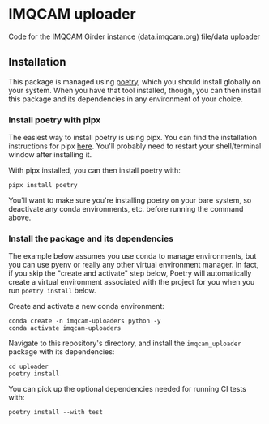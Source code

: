 # IMQCAM uploader
Code for the IMQCAM Girder instance (data.imqcam.org) file/data uploader

## Installation

This package is managed using [poetry](https://python-poetry.org/), which you should install globally on your system. When you have that tool installed, though, you can then install this package and its dependencies in any environment of your choice.

### Install poetry with pipx

The easiest way to install poetry is using pipx. You can find the installation instructions for pipx [here](https://pipx.pypa.io/stable/installation/). You'll probably need to restart your shell/terminal window after installing it.

With pipx installed, you can then install poetry with:

    pipx install poetry

You'll want to make sure you're installing poetry on your bare system, so deactivate any conda environments, etc. before running the command above.

### Install the package and its dependencies

The example below assumes you use conda to manage environments, but you can use pyenv or really any other virtual environment manager. In fact, if you skip the "create and activate" step below, Poetry will automatically create a virtual environment associated with the project for you when you run `poetry install` below.

Create and activate a new conda environment:

    conda create -n imqcam-uploaders python -y
    conda activate imqcam-uploaders

Navigate to this repository's directory, and install the `imqcam_uploader` package with its dependencies:

    cd uploader
    poetry install

You can pick up the optional dependencies needed for running CI tests with:

    poetry install --with test
